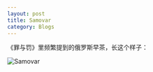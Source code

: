 ```yaml
---
layout: post 
title: Samovar
category: Blogs 
---
```

《罪与罚》里频繁提到的俄罗斯早茶，长这个样子：

![Samovar](http://upload.wikimedia.org/wikipedia/commons/thumb/5/55/Fomin_samovar.jpg/446px-Fomin_samovar.jpg)


